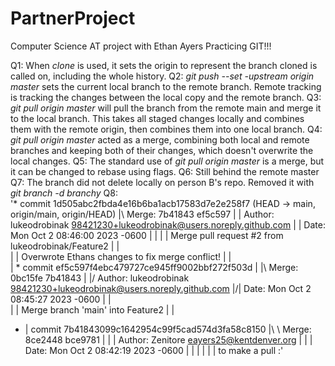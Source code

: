 # PartnerProject

Computer Science AT project with Ethan Ayers 
Practicing GIT!!!

Q1:
  When _clone_ is used, it sets the origin to represent the branch cloned is called on, including the whole history.
Q2:
  _git push --set -upstream origin master_ sets the current local branch to the remote branch. Remote tracking is tracking the changes between the local copy and the remote branch.
Q3:
  _git pull origin master_ will pull the branch from the remote main and merge it to the local branch. This takes all staged changes locally and combines them with the remote origin, then combines them into one local branch.
Q4:
  _git pull origin master_ acted as a merge, combining both local and remote branches and keeping both of their changes, which doesn't overwrite the local changes.
Q5:
  The standard use of _git pull origin master_ is a merge, but it can be changed to rebase using flags.
Q6:
  Still behind the remote master
Q7:
  The branch did not delete locally on person B's repo. Removed it with _git branch -d branchy_
Q8:  
'*   commit 1d505abc2fbda4e16b6ba1acb17583d7e2e258f7 (HEAD -> main, origin/main, origin/HEAD)
|\  Merge: 7b41843 ef5c597
| | Author: lukeodrobinak <98421230+lukeodrobinak@users.noreply.github.com>
| | Date:   Mon Oct 2 08:46:00 2023 -0600
| | 
| |     Merge pull request #2 from lukeodrobinak/Feature2
| |     
| |     Overwrote Ethans changes to fix merge conflict!
| |   
| *   commit ef5c597f4ebc479727ce945ff9002bbf272f503d
| |\  Merge: 0bc15fe 7b41843
| |/  Author: lukeodrobinak <98421230+lukeodrobinak@users.noreply.github.com>
|/|   Date:   Mon Oct 2 08:45:27 2023 -0600
| |   
| |       Merge branch 'main' into Feature2
| |   
* |   commit 7b41843099c1642954c99f5cad574d3fa58c8150
|\ \  Merge: 8ce2448 bce9781
| | | Author: Zenitore <eayers25@kentdenver.org>
| | | Date:   Mon Oct 2 08:42:19 2023 -0600
| | | 
| | |     to make a pull
:'
